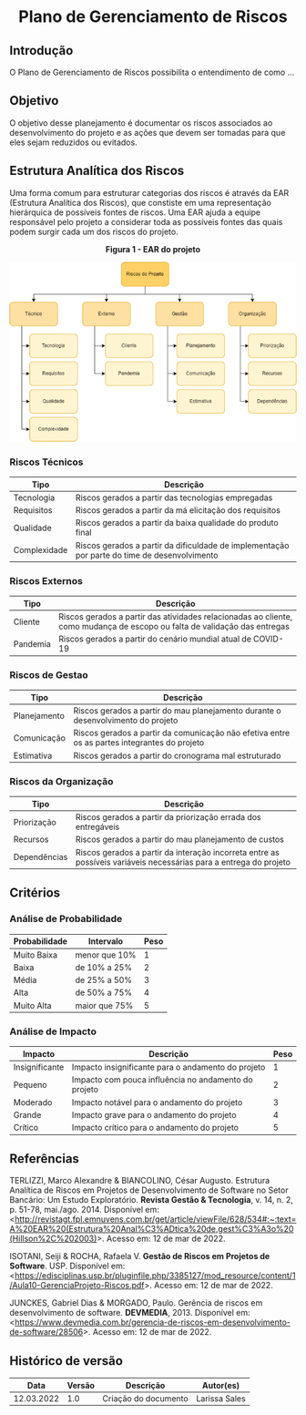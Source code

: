 # <center> Plano de Gerenciamento de Riscos

## Introdução
O Plano de Gerenciamento de Riscos possibilita o entendimento de como ...

## Objetivo
O objetivo desse planejamento é documentar os riscos associados ao desenvolvimento do projeto e as ações que devem ser tomadas para que eles sejam reduzidos ou evitados.

## Estrutura Analítica dos Riscos
Uma forma comum para estruturar categorias dos riscos é através da EAR (Estrutura Analítica dos Riscos), que constiste em uma representação hierárquica de possíveis fontes de riscos. Uma EAR ajuda a equipe responsável pelo projeto a considerar toda as possíveis fontes das quais podem surgir cada um dos riscos do projeto.


<figcaption><center>
    <b>Figura 1 - EAR do projeto</b>
</figcaption>

[<div align="center"><img width="auto" height="auto" src="../img/organizacao/ear.png"/></div>](../../img/organizacao/ear.png)

### Riscos Técnicos

| Tipo | Descrição |
| -- | -- |
| Tecnologia | Riscos gerados a partir das tecnologias empregadas |
| Requisitos | Riscos gerados a partir da má elicitação dos requisitos |
| Qualidade | Riscos gerados a partir da baixa qualidade do produto final |
| Complexidade | Riscos gerados a partir da dificuldade de implementação por parte do time de desenvolvimento |

### Riscos Externos

| Tipo | Descrição |
| -- | -- |
| Cliente | Riscos gerados a partir das atividades relacionadas ao cliente, como mudança de escopo ou falta de validação das entregas |
| Pandemia | Riscos gerados a partir do cenário mundial atual de COVID-19 |

### Riscos de Gestao

| Tipo | Descrição |
| -- | -- |
| Planejamento | Riscos gerados a partir do mau planejamento durante o desenvolvimento do projeto |
| Comunicação | Riscos gerados a partir da comunicação não efetiva entre os as partes integrantes do projeto |
| Estimativa | Riscos gerados a partir do cronograma mal estruturado |

### Riscos da Organização

| Tipo | Descrição |
| -- | -- |
| Priorização | Riscos gerados a partir da priorização errada dos entregáveis |
| Recursos | Riscos gerados a partir do mau planejamento de custos |
| Dependências | Riscos gerados a partir da interação incorreta entre as possíveis variáveis necessárias para a entrega do projeto |

## Critérios

### Análise de Probabilidade

| Probabilidade |	Intervalo	| Peso |
| -- | -- | -- |
| Muito Baixa	| menor que 10%	| 1 | 
| Baixa	| de 10% a 25%	| 2 | 
| Média	| de 25% a 50% | 3 | 
| Alta | de 50% a 75% | 4 | 
| Muito Alta | maior que 75%	| 5 | 

### Análise de Impacto

| Impacto	| Descrição	| Peso |
| -- | -- | -- |
| Insignificante | Impacto insignificante para o andamento do projeto	| 1 |
| Pequeno	| Impacto com pouca influência no andamento do projeto | 2 |
| Moderado | Impacto notável para o andamento do projeto | 3 |
| Grande | Impacto grave para o andamento do projeto | 4 |
| Crítico	| Impacto crítico para o andamento do projeto	| 5 |

## Referências

TERLIZZI, Marco Alexandre & BIANCOLINO, César Augusto. Estrutura Analítica de Riscos em Projetos de Desenvolvimento de Software no Setor Bancário: Um Estudo Exploratório. **Revista Gestão & Tecnologia**, v. 14, n. 2, p. 51-78, mai./ago. 2014. Disponível em: <<http://revistagt.fpl.emnuvens.com.br/get/article/viewFile/628/534#:~:text=A%20EAR%20(Estrutura%20Anal%C3%ADtica%20de,gest%C3%A3o%20(Hillson%2C%202003)>>. Acesso em: 12 de mar de 2022.

ISOTANI, Seiji & ROCHA, Rafaela V. **Gestão de Riscos em Projetos de Software**. USP. Disponível em: <<https://edisciplinas.usp.br/pluginfile.php/3385127/mod_resource/content/1/Aula10-GerenciaProjeto-Riscos.pdf>>. Acesso em: 12 de mar de 2022.

JUNCKES, Gabriel Dias & MORGADO, Paulo. Gerência de riscos em desenvolvimento de software. **DEVMEDIA**, 2013. Disponível em: <<https://www.devmedia.com.br/gerencia-de-riscos-em-desenvolvimento-de-software/28506>>. Acesso em: 12 de mar de 2022.
## Histórico de versão

|Data | Versão | Descrição | Autor(es)
| -- | -- | -- | -- |
| 12.03.2022 | 1.0 | Criação do documento | Larissa Sales |

